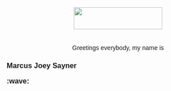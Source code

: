 <!DOCTYPE html>
<head>
<center>
    <img src="https://see.fontimg.com/api/renderfont4/EaLge/eyJyIjoiZnMiLCJoIjo0NCwidyI6MTI1MCwiZnMiOjM1LCJmZ2MiOiIjMTg0NkU1IiwiYmdjIjoiI0ZGRkZGRiIsInQiOjF9/SGVsbG8gdGhlcmUh/matcha.png" height="50" ; width="200">
</center>

<br>
<br>

<p align="center" ; style="margin:0"><font style="font-family:Arial, Helvetica, sans-serif">Greetings everybody, my name is <h3><b>Marcus Joey Sayner</p>:wave:</b></h3></font></p>
</head>


